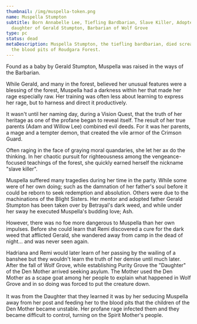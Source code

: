 ```yaml
---
thumbnail: /img/muspella-token.png
name: Muspella Stumpton
subtitle: Born Annabelle Lee, Tiefling Bardbarian, Slave Killer, Adopted
  daughter of Gerald Stumpton, Barbarian of Wolf Grove
type: pc
status: dead
metaDescription: Muspella Stumpton, the tiefling bardbarian, died screaming in
  the blood pits of Roudgara Forest.
---
```

Found as a baby by Gerald Stumpton, Muspella was raised in the ways of the Barbarian. 

While Gerald, and many in the forest, believed her unusual features were a blessing of the forest, Muspella had a darkness within her that made her rage especially raw. Her training was often less about learning to express her rage, but to harness and direct it productively.

It wasn't until her naming day, during a Vision Quest, that the truth of her heritage as one of the profane began to reveal itself. The result of her true parents (Adam and Willow Lee) combined evil deeds. For it was her parents, a mage and a tempter demon, that created the vile armor of the Crimson Guard.

Often raging in the face of graying moral quandaries, she let her ax do the thinking. In her chaotic pursuit for righteousness among the vengeance-focused teachings of the forest, she quickly earned herself the nickname "slave killer".

Muspella suffered many tragedies during her time in the party. While some were of her own doing; such as the damnation of her father's soul before it could be reborn to seek redemption and absolution. Others were due to the machinations of the Blight Sisters. Her mentor and adopted father Gerald Stumpton has been taken over by Betrayal's dark weed, and while under her sway he executed Muspella's budding love; Ash.

However, there was no foe more dangerous to Muspella than her own impulses. Before she could learn that Remi discovered a cure for the dark weed that afflicted Gerald, she wandered away from camp in the dead of night... and was never seen again.

Hadriana and Remi would later learn of her passing by the wailing of a banshee but they wouldn't learn the truth of her demise until much later. After the fall of Wolf Grove, while establishing Purity Grove the "Daughter" of the Den Mother arrived seeking asylum. The Mother used the Den Mother as a scape goat among her people to explain what happened in Wolf Grove and in so doing was forced to put the creature down.\
\
I﻿t was from the Daughter that they learned it was by her seducing Muspella away from her post and feeding her to the blood pits that the children of the Den Mother became unstable. Her profane rage infected them and they became difficult to control, turning on the Spirit Mother's people.